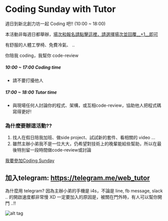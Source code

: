 # Coding Sunday with Tutor

週日到新北創力坊一起 Coding 吧!! (10:00 ~ 18:00)

本活動非每週日都舉辦，[場次和報名請點擊這裡，請選擇場次並回覆__+1__即可](https://github.com/amazing-tutor/CodingSunday/issues)

有舒服的人體工學椅、免費冷氣、 .. 

你陪我 coding，我幫你 code-review

##### 10:00 ~ 17:00 Coding time
* 請不要打擾他人

##### 17:00 ~ 18:00 Tutor time
* 與現場任何人討論你的程式、架構，或互相code-review，協助他人把程式碼寫得更好!

### 為什麼要辦這活動??
1. 找人在假日陪我加班、做side project、試試新的套件、看相關的 video ...
2. 雖然主辦小弟我不是一位大大，仍希望對技術上的晚輩能給些幫助，所以在最後特別留一段時間做code-review或討論

[我要參加Coding Sunday](https://github.com/amazing-tutor/CodingSunday/issues)

## 加入telegram: https://telegram.me/web_tutor
為什麼用 telegram? 因為主辦小弟的手機是 i4s，不論是 line, fb message, slack .. 的開啟速度都非常慢 XD
一定要加入的原因是，被關在門外時，有人可以幫你開門 ..!!

![alt tag](https://github.com/amazing-tutor/CodingSunday/blob/master/CodingSunday.jpg)
